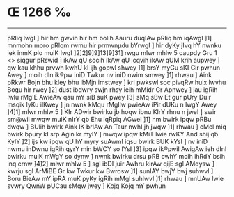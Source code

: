 # Œ 1266 ‰
---
pRIiq lwgI ] hir hm gwvih hir hm bolih Aauru duqIAw pRIiq hm
iqAwgI ]1] mnmohn moro pRIqm rwmu hir prmwnµdu bYrwgI ] hir dyKy
jIvq hY nwnku iek inmK plo muiK lwgI ]2]2]9]9]13]9]31]
rwgu mlwr mhlw 5 caupdy Gru 1
<> siqgur pRswid ]
ikAw qU socih ikAw qU icqvih ikAw qUM krih aupwey ] qw kau khhu
prvwh kwhU kI ijh gopwl shwey ]1] brsY myGu sKI Gir pwhun Awey ]
moih dIn ik®pw iniD Twkur nv iniD nwim smwey ]1] rhwau ] Aink pRkwr
Bojn bhu kIey bhu ibMjn imstwey ] krI pwkswl soc pivqRw huix lwvhu Bogu
hir rwey ]2] dust ibdwry swjn rhsy ieih mMidr Gr Apnwey ] jau igRih
lwlu rMgIE AwieAw qau mY siB suK pwey ]3] sMq sBw Et gur pUry Duir
msqik lyKu ilKwey ] jn nwnk kMqu rMgIlw pwieAw iPir dUKu n lwgY Awey
]4]1] mlwr mhlw 5 ] KIr ADwir bwirku jb hoqw ibnu KIrY rhnu n
jweI ] swir sm@wil mwqw muiK nIrY qb Ehu iqRpiq AGweI ]1] hm bwirk
ipqw pRBu dwqw ] BUlih bwirk Aink lK brIAw An Taur nwhI jh jwqw
]1] rhwau ] cMcl miq bwirk bpury kI srp Agin kr mylY ] mwqw ipqw
kMiT lwie rwKY And shij qb KylY ]2] ijs kw ipqw qU hY myry suAwmI
iqsu bwirk BUK kYsI ] nv iniD nwmu inDwnu igRih qyrY min bWCY so lYsI
]3] ipqw ik®pwil AwigAw ieh dInI bwirku muiK mWgY so dynw ] nwnk
bwirku drsu pRB cwhY moih ihRdY bsih inq crnw ]4]2] mlwr mhlw 5 ]
sgl ibDI juir Awhru kirAw qijE sgl AMdysw ] kwrju sgl ArMiBE
Gr kw Twkur kw Bwrosw ]1] sunIAY bwjY bwj suhwvI ] Boru BieAw mY ipRA
muK pyKy igRih mMgl suhlwvI ]1] rhwau ] mnUAw lwie svwry QwnW pUCau
sMqw jwey ] Kojq Kojq mY pwhun
####
